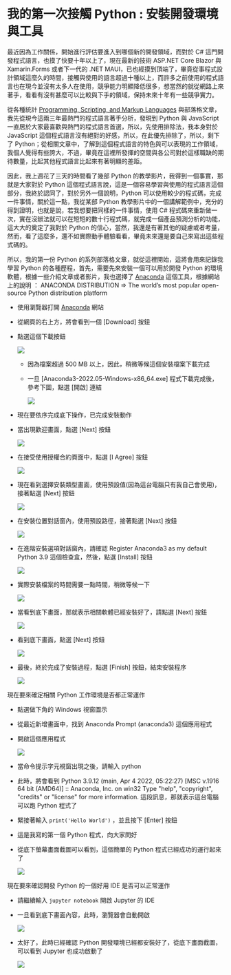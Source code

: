 # 我的第一次接觸 Python : 安裝開發環境與工具

最近因為工作關係，開始進行評估要進入到哪個新的開發領域，而對於 C# 這門開發程式語言，也摸了快要十年以上了，現在最新的技術 ASP.NET Core Blazor 與 Xamarin.Forms 或者下一代的 .NET MAUI，已也經摸到頂端了，畢竟從事程式設計領域這麼久的時間，接觸與使用的語言超過十種以上，而許多之前使用的程式語言也在現今並沒有太多人在使用，競爭能力明顯降低很多，想當然的就從網路上來著手，看看有沒有甚麼可以比較與下手的領域，保持未來十年有一些競爭實力。

從各種統計 [Programming, Scripting, and Markup Languages](https://survey.stackoverflow.co/2022/#section-most-loved-dreaded-and-wanted-programming-scripting-and-markup-languages) 與部落格文章，我先從現今這兩三年最熱門的程式語言著手分析，發現到 Python 與 JavaScript 一直居於大家最喜歡與熱門的程式語言首選，所以，先使用排除法，我本身對於 JavaScript 這個程式語言沒有絕對的好感，所以，在此優先排除了，所以，剩下了 Python；從相關文章中，了解到這個程式語言的特色與可以表現的工作領域，我個人覺得有些誇大，不過，畢竟在這裡所發揮的空間與各公司對於這樣職缺的期待數量，比起其他程式語言比起來有著明顯的差距。

因此，我上週花了三天的時間看了幾部 Python 的教學影片，我得到一個事實，那就是大家對於 Python 這個程式語言說，這是一個容易學習與使用的程式語言這個部分，我終於認同了，對於另外一個說明，Python 可以使用較少的程式碼，完成一件事情，關於這一點，我從某部 Python 教學影片中的一個講解範例中，充分的得到證明，也就是說，若我想要把同樣的一件事情，使用 C# 程式碼來重新做一次，實在沒辦法就可以在短短的數十行程式碼，就完成一個產品預測分析的功能，這大大的奠定了我對於 Python 的信心，當然，我還是有著其他的疑慮或者考量，然而，看了這麼多，還不如實際動手體驗看看，畢竟未來還是要自己來寫出這些程式碼的。

所以，我的第一份 Python 的系列部落格文章，就從這裡開始，這將會用來記錄我學習 Python 的各種歷程，首先，需要先來安裝一個可以用於開發 Python 的環境軟體，根據一些介紹文章或者影片，我也選擇了 [Anaconda](https://www.anaconda.com/products/distribution) 這個工具，根據網站上的說明 ： ANACONDA DISTRIBUTION => The world’s most popular open-source Python distribution platform

* 使用瀏覽器打開 [Anaconda](https://www.anaconda.com/products/distribution) 網站
* 從網頁的右上方，將會看到一個 [Download] 按鈕
* 點選這個下載按鈕

  ![](../Images/net927.png)

  * 因為檔案超過 500 MB 以上，因此，稍微等候這個安裝檔案下載完成
  * 一旦 [Anaconda3-2022.05-Windows-x86_64.exe] 程式下載完成後，參考下圖，點選 [開啟] 連結

    ![](../Images/net926.png)

* 現在要依序完成底下操作，已完成安裝動作
* 當出現歡迎畫面，點選 [Next] 按鈕

  ![](../Images/net925.png)

* 在接受使用授權合約頁面中，點選 [I Agree] 按鈕

  ![](../Images/net924.png)

* 現在看到選擇安裝類型畫面，使用預設值(因為這台電腦只有我自己會使用)，接著點選 [Next] 按鈕

  ![](../Images/net923.png)

* 在安裝位置對話窗內，使用預設路徑，接著點選 [Next] 按鈕

  ![](../Images/net922.png)

* 在進階安裝選項對話窗內，請確認 Register Anaconda3 as my default Python 3.9 這個檢查盒，然後，點選 [Install] 按鈕

  ![](../Images/net921.png)

* 實際安裝檔案的時間需要一點時間，稍微等候一下

  ![](../Images/net920.png)

* 當看到底下畫面，那就表示相關軟體已經安裝好了，請點選 [Next] 按鈕

  ![](../Images/net919.png)

* 看到底下畫面，點選 [Next] 按鈕

  ![](../Images/net918.png)

* 最後，終於完成了安裝過程，點選 [Finish] 按鈕，結束安裝程序

  ![](../Images/net917.png)

現在要來確定相關 Python 工作環境是否都正常運作

* 點選做下角的 Windows 視窗圖示
* 從最近新增畫面中，找到 Anaconda Prompt (anaconda3) 這個應用程式
* 開啟這個應用程式

  ![](../Images/net916.png)

* 當命令提示字元視窗出現之後，請輸入 python
* 此時，將會看到 Python 3.9.12 (main, Apr  4 2022, 05:22:27) [MSC v.1916 64 bit (AMD64)] :: Anaconda, Inc. on win32
Type "help", "copyright", "credits" or "license" for more information. 這段訊息，那就表示這台電腦可以跑 Python 程式了
* 緊接著輸入 `print('Hello World')` ，並且按下 [Enter] 按鈕
* 這是我寫的第一個 Python 程式，向大家問好
* 從底下螢幕畫面截圖可以看到，這個簡單的 Python 程式已經成功的運行起來了

  ![](../Images/net915.png)

現在要來確認開發 Python 的一個好用 IDE 是否可以正常運作

* 請繼續輸入 `jupyter notebook` 開啟 Jupyter 的 IDE
* 一旦看到底下畫面內容，此時，瀏覽器會自動開啟

  ![](../Images/net914.png)

* 太好了，此時已經確認 Python 開發環境已經都安裝好了，從底下畫面截圖，可以看到 Jupyter 也成功啟動了

  ![](../Images/net913.png)



